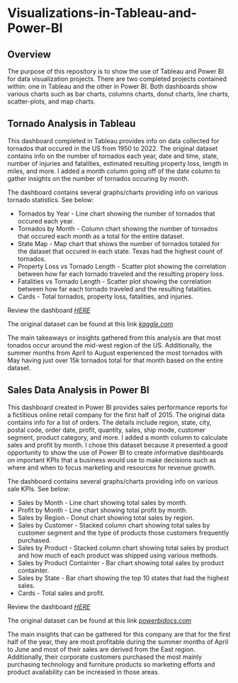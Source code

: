 # Visualizations-in-Tableau-and-Power-BI

## Overview
The purpose of this repository is to show the use of Tableau and Power BI for data visualization projects. There are two completed projects contained within: one in Tableau and the other in Power BI. Both dashboards show various charts such as bar charts, columns charts, donut charts, line charts, scatter-plots, and map charts.

## Tornado Analysis in Tableau
This dashboard completed in Tableau provides info on data collected for tornados that occured in the US from 1950 to 2022. The original dataset contains info on the number of tornados each year, date and time, state, number of injuries and fatalities, estimated resulting property loss, length in miles, and more. I added a month column going off of the date column to gather insights on the number of tornados occuring by month.

The dashboard contains several graphs/charts providing info on various tornado statistics. See below:
- Tornados by Year - Line chart showing the number of tornados that occured each year.
- Tornados by Month - Column chart showing the number of tornados that occured each month as a total for the entire dataset.
- State Map - Map chart that shows the number of tornados totaled for the dataset that occured in each state. Texas had the highest count of tornados.
- Property Loss vs Tornado Length - Scatter plot showing the correlation between how far each tornado traveled and the resulting propery loss.
- Fatalities vs Tornado Length - Scatter plot showing the correlation between how far each tornado traveled and the resulting fatalities.
- Cards - Total tornados, property loss, fatalities, and injuries.

Review the dashboard *[HERE](https://public.tableau.com/app/profile/matthew.sanders1757/viz/TornadoDashboard_17221868410840/SummaryDashboard)*

The original dataset can be found at this link *[kaggle.com](https://www.kaggle.com/datasets/sujaykapadnis/tornados)*

The main takeaways or insights gathered from this analysis are that most tonados occur around the mid-west region of the US. Additionally, the summer months from April to August experienced the most tornados with May having just over 15k tornados total for that month based on the entire dataset.

## Sales Data Analysis in Power BI
This dashboard created in Power BI provides sales performance reports for a fictitious online retail company for the first half of 2015. The original data contains info for a list of orders. The details include region, state, city, postal code, order date, profit, quantity, sales, ship mode, customer segment, product category, and more. I added a month column to calculate sales and profit by month. I chose this dataset because it presented a good opportunity to show the use of Power BI to create informative dashboards on important KPIs that a business would use to make decisions such as where and when to focus marketing and resources for revenue growth.

The dashboard contains several graphs/charts providing info on various sale KPIs. See below:
- Sales by Month - Line chart showing total sales by month.
- Profit by Month - Line chart showing total profit by month.
- Sales by Region - Donut chart showing total sales by region.
- Sales by Customer - Stacked column chart showing total sales by customer segment and the type of products those customers frequently purchased.
- Sales by Product - Stacked column chart showing total sales by product and how much of each product was shipped using various methods.
- Sales by Product Containter - Bar chart showing total sales by product containter.
- Sales by State - Bar chart showing the top 10 states that had the highest sales.
- Cards - Total sales and profit.

Review the dashboard *[HERE](https://public.tableau.com/app/profile/matthew.sanders1757/viz/TornadoDashboard_17221868410840/SummaryDashboard)*

The original dataset can be found at this link *[powerbidocs.com](https://powerbidocs.com/2019/11/28/power-bi-sample-data-set-for-practice/)*

The main insights that can be gathered for this company are that for the first half of the year, they are most profitable during the summer months of April to June and most of their sales are derived from the East region. Additionally, their corporate customers purchased the most mainly purchasing technology and furniture products so marketing efforts and product availability can be increased in those areas.
